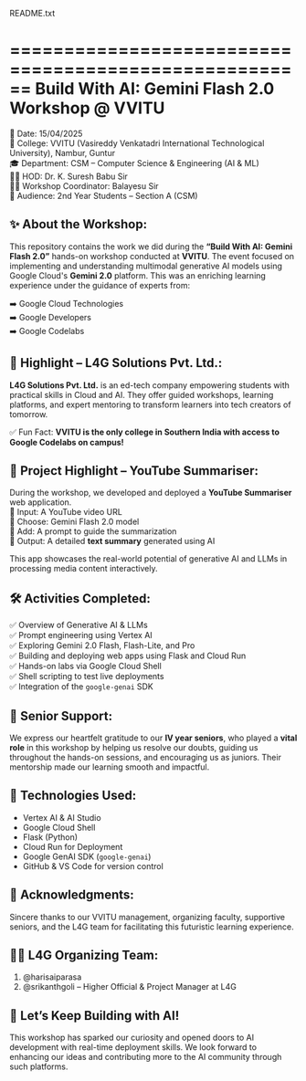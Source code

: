 README.txt

======================================================
Build With AI: Gemini Flash 2.0 Workshop @ VVITU
======================================================

📅 Date: 15/04/2025  
🏫 College: VVITU (Vasireddy Venkatadri International Technological University), Nambur, Guntur  
🎓 Department: CSM – Computer Science & Engineering (AI & ML)  
👨‍🏫 HOD: Dr. K. Suresh Babu Sir  
🧑‍🏫 Workshop Coordinator: Balayesu Sir  
👥 Audience: 2nd Year Students – Section A (CSM)

✨ About the Workshop:
------------------------
This repository contains the work we did during the **“Build With AI: Gemini Flash 2.0”** hands-on workshop conducted at **VVITU**. The event focused on implementing and understanding multimodal generative AI models using Google Cloud's **Gemini 2.0** platform. This was an enriching learning experience under the guidance of experts from:

➡️ Google Cloud Technologies  
➡️ Google Developers  
➡️ Google Codelabs  

🧠 Highlight – L4G Solutions Pvt. Ltd.:
-----------------------------------------
**L4G Solutions Pvt. Ltd.** is an ed-tech company empowering students with practical skills in Cloud and AI. They offer guided workshops, learning platforms, and expert mentoring to transform learners into tech creators of tomorrow.

✅ Fun Fact: **VVITU is the only college in Southern India with access to Google Codelabs on campus!**

🚀 Project Highlight – YouTube Summariser:
------------------------------------------
During the workshop, we developed and deployed a **YouTube Summariser** web application.  
🔹 Input: A YouTube video URL  
🔹 Choose: Gemini Flash 2.0 model  
🔹 Add: A prompt to guide the summarization  
🔹 Output: A detailed **text summary** generated using AI  

This app showcases the real-world potential of generative AI and LLMs in processing media content interactively.

🛠️ Activities Completed:
--------------------------
✅ Overview of Generative AI & LLMs  
✅ Prompt engineering using Vertex AI  
✅ Exploring Gemini 2.0 Flash, Flash-Lite, and Pro  
✅ Building and deploying web apps using Flask and Cloud Run  
✅ Hands-on labs via Google Cloud Shell  
✅ Shell scripting to test live deployments  
✅ Integration of the `google-genai` SDK  

🤝 Senior Support:
-------------------
We express our heartfelt gratitude to our **IV year seniors**, who played a **vital role** in this workshop by helping us resolve our doubts, guiding us throughout the hands-on sessions, and encouraging us as juniors. Their mentorship made our learning smooth and impactful.

🧪 Technologies Used:
----------------------
- Vertex AI & AI Studio  
- Google Cloud Shell  
- Flask (Python)  
- Cloud Run for Deployment  
- Google GenAI SDK (`google-genai`)  
- GitHub & VS Code for version control  

🙌 Acknowledgments:
---------------------
Sincere thanks to our VVITU management, organizing faculty, supportive seniors, and the L4G team for facilitating this futuristic learning experience.

👨‍💼 L4G Organizing Team:
---------------------------
1. @harisaiparasa  
2. @srikanthgoli – Higher Official & Project Manager at L4G  

🧡 Let’s Keep Building with AI!
-------------------------------
This workshop has sparked our curiosity and opened doors to AI development with real-time deployment skills. We look forward to enhancing our ideas and contributing more to the AI community through such platforms.
